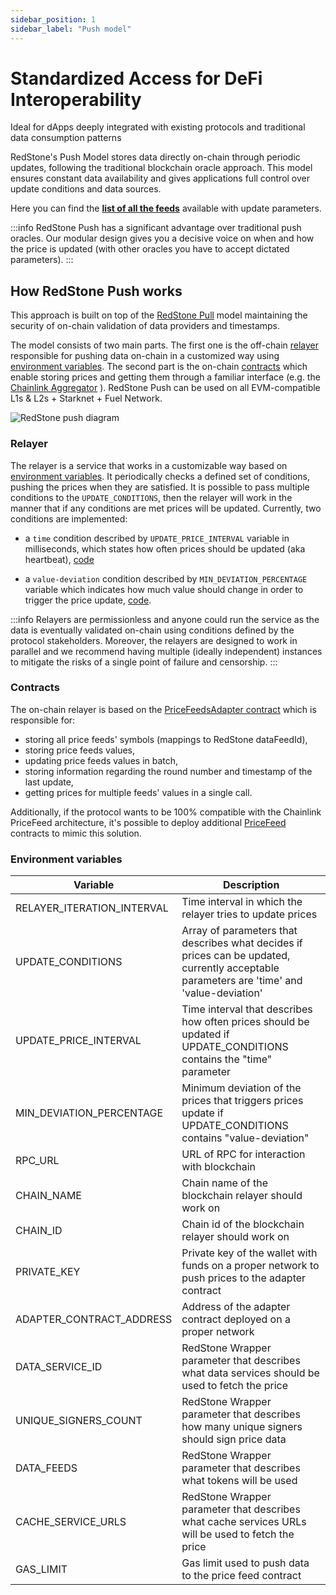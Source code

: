 ```yaml
---
sidebar_position: 1
sidebar_label: "Push model"
---
```


# Standardized Access for DeFi Interoperability

Ideal for dApps deeply integrated with existing protocols and traditional data consumption patterns

RedStone's Push Model stores data directly on-chain through periodic updates, following the traditional blockchain oracle approach. This model ensures constant data availability and gives applications full control over update conditions and data sources.

Here you can find the [**list of all the feeds**](https://app.redstone.finance/app/feeds/) available with update parameters.

:::info
RedStone Push has a significant advantage over traditional push oracles. Our modular design gives you a decisive voice on when and how the price is updated (with other oracles you have to accept dictated parameters).
:::

## How RedStone Push works

This approach is built on top of the [RedStone Pull](./redstone-pull.mdx) model maintaining the security of on-chain validation of data providers and timestamps.

The model consists of two main parts. The first one is the off-chain [relayer](#relayer) responsible for pushing data on-chain in a customized way using [environment variables](#environment-variables). The second part is the on-chain [contracts](#contracts) which enable storing prices and getting them through a familiar interface (e.g. the [Chainlink Aggregator](https://github.com/smartcontractkit/chainlink/blob/develop/contracts/src/v0.8/shared/interfaces/AggregatorV3Interface.sol) ). RedStone Push can be used on all EVM-compatible L1s & L2s + Starknet + Fuel Network.

<!-- TODO: maybe we shold update the text in the diagram (it has old "Classic" word)  -->

![RedStone push diagram](/img/redstone-push.png)

### Relayer

The relayer is a service that works in a customizable way based on [environment variables](#environment-variables). It periodically checks a defined set of conditions, pushing the prices when they are satisfied. It is possible to pass multiple conditions to the `UPDATE_CONDITIONS`, then the relayer will work in the manner that if any conditions are met prices will be updated. Currently, two conditions are implemented:

- a `time` condition described by `UPDATE_PRICE_INTERVAL` variable in milliseconds, which states how often prices should be updated (aka heartbeat), [code](https://github.com/redstone-finance/redstone-oracles-monorepo/blob/main/packages/on-chain-relayer/src/core/update-conditions/time-condition.ts)

- a `value-deviation` condition described by `MIN_DEVIATION_PERCENTAGE` variable which indicates how much value should change in order to trigger the price update, [code](https://github.com/redstone-finance/redstone-oracles-monorepo/blob/main/packages/on-chain-relayer/src/core/update-conditions/value-deviation-condition.ts).

:::info
Relayers are permissionless and anyone could run the service as the data is eventually validated on-chain using conditions defined by the protocol stakeholders. Moreover, the relayers are designed to work in parallel and we recommend having multiple (ideally independent) instances to mitigate the risks of a single point of failure and censorship.
:::

### Contracts

The on-chain relayer is based on the [PriceFeedsAdapter contract](https://github.com/redstone-finance/redstone-oracles-monorepo/blob/main/packages/on-chain-relayer/contracts/core/RedstoneAdapterBase.sol) which is responsible for:

- storing all price feeds' symbols (mappings to RedStone dataFeedId),
- storing price feeds values,
- updating price feeds values in batch,
- storing information regarding the round number and timestamp of the last update,
- getting prices for multiple feeds' values in a single call.

Additionally, if the protocol wants to be 100% compatible with the Chainlink PriceFeed architecture, it's possible to deploy additional [PriceFeed](https://github.com/redstone-finance/redstone-oracles-monorepo/blob/main/packages/on-chain-relayer/contracts/price-feeds/PriceFeedBase.sol) contracts to mimic this solution.

### Environment variables

| Variable                   | Description                                                                                                                                |
| -------------------------- | ------------------------------------------------------------------------------------------------------------------------------------------ |
| RELAYER_ITERATION_INTERVAL | Time interval in which the relayer tries to update prices                                                                                  |
| UPDATE_CONDITIONS          | Array of parameters that describes what decides if prices can be updated, currently acceptable parameters are 'time' and 'value-deviation' |
| UPDATE_PRICE_INTERVAL      | Time interval that describes how often prices should be updated if UPDATE_CONDITIONS contains the "time" parameter                         |
| MIN_DEVIATION_PERCENTAGE   | Minimum deviation of the prices that triggers prices update if UPDATE_CONDITIONS contains "value-deviation"                                |
| RPC_URL                    | URL of RPC for interaction with blockchain                                                                                                 |
| CHAIN_NAME                 | Chain name of the blockchain relayer should work on                                                                                        |
| CHAIN_ID                   | Chain id of the blockchain relayer should work on                                                                                          |
| PRIVATE_KEY                | Private key of the wallet with funds on a proper network to push prices to the adapter contract                                            |
| ADAPTER_CONTRACT_ADDRESS   | Address of the adapter contract deployed on a proper network                                                                               |
| DATA_SERVICE_ID            | RedStone Wrapper parameter that describes what data services should be used to fetch the price                                             |
| UNIQUE_SIGNERS_COUNT       | RedStone Wrapper parameter that describes how many unique signers should sign price data                                                   |
| DATA_FEEDS                 | RedStone Wrapper parameter that describes what tokens will be used                                                                         |
| CACHE_SERVICE_URLS         | RedStone Wrapper parameter that describes what cache services URLs will be used to fetch the price                                         |
| GAS_LIMIT                  | Gas limit used to push data to the price feed contract                                                                                     |
